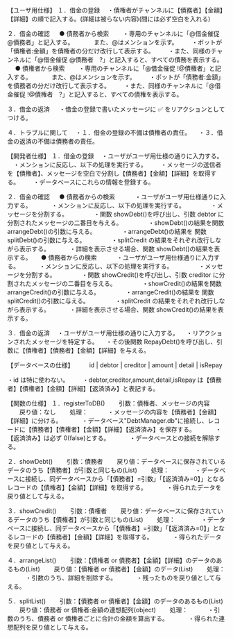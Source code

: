 【ユーザ用仕様】
１．借金の登録
　・債権者がチャンネルに【債務者】【金額】【詳細】の順で記入する。(詳細は被らない内容)(間には必ず空白を入れる)

２．借金の確認
　 ● 債務者から検索
　　・専用のチャンネルに「@借金催促 @債務者」と記入する。
　　　また、@はメンションを示す。
　　・ボットが「債権者:金額」を債権者の分だけ改行して表示する。
　　・また、同様のチャンネルに「@借金催促 @債務者　?」と記入すると、すべての債務を表示する。
　 ● 債権者から検索
　　・専用のチャンネルに「@借金催促 !@債権者」と記入する。
　　　また、@はメンションを示す。
　　・ボットが「債務者:金額」を債務者の分だけ改行して表示する。
　　・また、同様のチャンネルに「@借金催促 !@債権者　?」と記入すると、すべての債権を表示する。

３．借金の返済
　 ・借金の登録で書いたメッセージに ✅ をリアクションとしてつける。

４．トラブルに関して
　・１．借金の登録の不備は債権者の責任。
　・３．借金の返済の不備は債務者の責任。

【開発者仕様】
１．借金の登録
　・ユーザがユーザ用仕様の通りに入力する。
　・メンションに反応し、以下の処理を実行する。
　　・メッセージの送信者を【債権者】、メッセージを空白で分割し【債務者】【金額】【詳細】を取得する。
　　・データベースにこれらの情報を登録する。

２．借金の確認
　 ● 債務者からの検索
　　　・ユーザがユーザ用仕様通りに入力する。
　　　・メンションに反応し、以下の処理を実行する。
　　　　・メッセージを分割する。
　　　　・関数 showDebt()を呼び出し、引数 debtor に分割されたメッセージの二番目を与える。
　　　　・showDebt()の結果を関数 arrangeDebt()の引数に与える。
　　　　・arrangeDebt()の結果を 関数 splitDebt()の引数に与える。
　　　　・splitCredit の結果をそれぞれ改行しながら表示する。
　　　・詳細を表示させる場合、関数 showDebt()の結果を表示する。
　 ● 債務者からの検索
　　　・ユーザがユーザ用仕様通りに入力する。
　　　・メンションに反応し、以下の処理を実行する。
　　　　・メッセージを分割する。
　　　　・関数 showCredit()を呼び出し、引数 creditor に分割されたメッセージの二番目を与える。
　　　　・showCredit()の結果を関数 arrangeCredit()の引数に与える。
　　　　・arrangeCredit()の結果を 関数 splitCredit()の引数に与える。
　　　　・splitCredit の結果をそれぞれ改行しながら表示する。
　　　・詳細を表示させる場合、関数 showCredit()の結果を表示する。

３．借金の返済
　・ユーザがユーザ用仕様の通りに入力する。
　・リアクションされたメッセージを特定する。
　・その後関数 RepayDebt()を呼び出し、引数に【債権者】【債務者】【金額】【詳細】を与える。

【データベースの仕様】
　　 id | debtor | creditor | amount | detail | isRepay

・id は特に使わない。
　　・debtor,creditor,amount,detail,isRepay は【債務者】【債権者】【金額】【詳細】【返済済み】と表記する。

【関数の仕様】
１．registerToDB()
　　引数：債権者、メッセージの内容
　　戻り値：なし
　　処理：
　　　・メッセージの内容を【債務者】【金額】【詳細】に分ける。
　　　・データベース"DebtManager.db"に接続し、レコードに【債務者】【債権者】【金額】【詳細】【返済済み】を保存する。
　　　・【返済済み】は必ず 0(false)とする。
　　　・データベースとの接続を解除する。

２．showDebt()
　　引数：債務者
　　戻り値：データベースに保存されているデータのうち【債務者】が引数と同じもの(List)
　　処理：
　　　　・データベースに接続し、同データベースから「【債務者】=引数」「【返済済み=0】」となるレコードの【債権者】【金額】【詳細】を取得する。
　　　・得られたデータを戻り値として与える。

３．showCredit()
　　引数：債権者
　　戻り値：データベースに保存されているデータのうち【債権者】が引数と同じもの(List)
　　処理：
　　　　・データベースに接続し、同データベースから「【債権者】=引数」「【返済済み=0】」となるレコードの【債務者】【金額】【詳細】を取得する。
　　　・得られたデータを戻り値として与える。

４．arrangeList()
　　引数：【債権者 or 債務者】【金額】【詳細】のデータのあるもの(List)
　　戻り値：【債権者 or 債務者】【金額】のデータ(List)
　　処理：
　　　・引数のうち、詳細を削除する。
　　　・残ったものを戻り値として与える。

５．splitList()
　　引数：【債務者 or 債権者】【金額】のデータのあるもの(List)
　　戻り値：債務者 or 債権者:金額の連想配列(object)
　　処理：
　　　・引数のうち、債務者 or 債権者ごとに合計の金額を算出する。
　　　・得られた連想配列を戻り値として与える。
